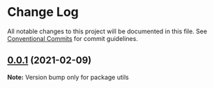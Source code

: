 # Change Log

All notable changes to this project will be documented in this file.
See [Conventional Commits](https://conventionalcommits.org) for commit guidelines.

## [0.0.1](https://github.com/Mathias54/lernajs-fixed/compare/v1.0.0...v0.0.1) (2021-02-09)

**Note:** Version bump only for package utils
